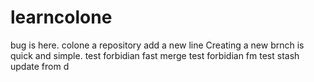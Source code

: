 # learncolone
bug is here. colone a repository
add a new line
Creating a new brnch is quick and simple.
test forbidian fast merge
test forbidian fm
test stash
update from d


